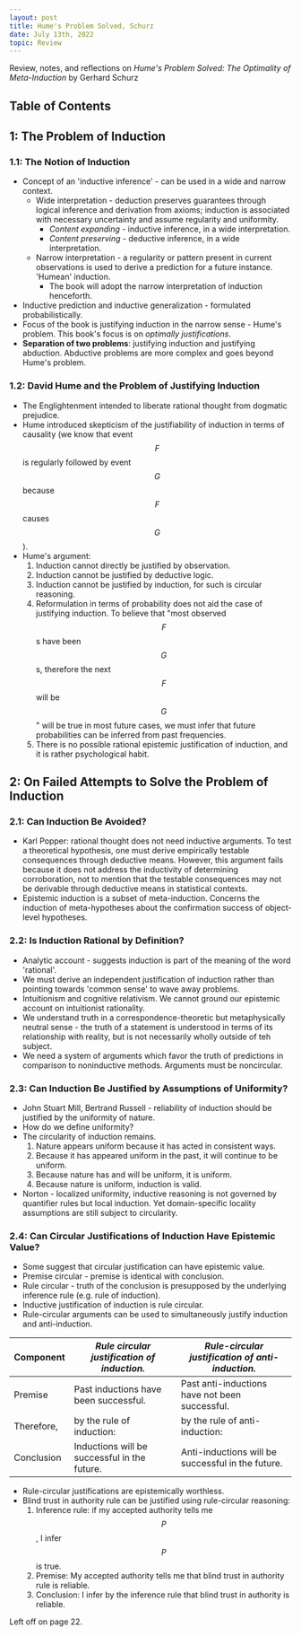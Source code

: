 ```yaml
---
layout: post
title: Hume's Problem Solved, Schurz
date: July 13th, 2022
topic: Review
---
```


Review, notes, and reflections on *Hume's Problem Solved: The Optimality of Meta-Induction* by Gerhard Schurz

## Table of Contents


## 1: The Problem of Induction

### 1.1: The Notion of Induction
- Concept of an 'inductive inference' - can be used in a wide and narrow context.
  - Wide interpretation - deduction preserves guarantees through logical inference and derivation from axioms; induction is associated with necessary uncertainty and assume regularity and uniformity.
    - *Content expanding* - inductive inference, in a wide interpretation.
    - *Content preserving* - deductive inference, in a wide interpretation.
  - Narrow interpretation - a regularity or pattern present in current observations is used to derive a prediction for a future instance. 'Humean' induction.
    - The book will adopt the narrow interpretation of induction henceforth.
- Inductive prediction and inductive generalization - formulated probabilistically.
- Focus of the book is justifying induction in the narrow sense - Hume's problem. This book's focus is on _optimally justifications_.
- **Separation of two problems**: justifying induction and justifying abduction. Abductive problems are more complex and goes beyond Hume's problem.

### 1.2: David Hume and the Problem of Justifying Induction
- The Englightenment intended to liberate rational thought from dogmatic prejudice.
- Hume introduced skepticism of the justifiability of induction in terms of causality (we know that event $$F$$ is regularly followed by event $$G$$ because $$F$$ causes $$G$$).
- Hume's argument:
  1. Induction cannot directly be justified by observation.
  2. Induction cannot be justified by deductive logic.
  3. Induction cannot be justified by induction, for such is circular reasoning.
  4. Reformulation in terms of probability does not aid the case of justifying induction. To believe that "most observed $$F$$s have been $$G$$s, therefore the next $$F$$ will be $$G$$" will be true in most future cases, we must infer that future probabilities can be inferred from past frequencies.
  5. There is no possible rational epistemic justification of induction, and it is rather psychological habit.

## 2: On Failed Attempts to Solve the Problem of Induction

### 2.1: Can Induction Be Avoided?
- Karl Popper: rational thought does not need inductive arguments. To test a theoretical hypothesis, one must derive empirically testable consequences through deductive means. However, this argument fails because it does not address the inductivity of determining corroboration, not to mention that the testable consequences may not be derivable through deductive means in statistical contexts.
- Epistemic induction is a subset of meta-induction. Concerns the induction of meta-hypotheses about the confirmation success of object-level hypotheses. 

### 2.2: Is Induction Rational by Definition?
- Analytic account - suggests induction is part of the meaning of the word 'rational'.
- We must derive an independent justification of induction rather than pointing towards 'common sense' to wave away problems.
- Intuitionism and cognitive relativism. We cannot ground our epistemic account on intuitionist rationality.
- We understand truth in a correspondence-theoretic but metaphysically neutral sense - the truth of a statement is understood in terms of its relationship with reality, but is not necessarily wholly outside of teh subject.
- We need a system of arguments which favor the truth of predictions in comparison to noninductive methods. Arguments must be noncircular.

### 2.3: Can Induction Be Justified by Assumptions of Uniformity?
- John Stuart Mill, Bertrand Russell - reliability of induction should be justified by the uniformity of nature.
- How do we define uniformity?
- The circularity of induction remains.
  1. Nature appears uniform because it has acted in consistent ways.
  2. Because it has appeared uniform in the past, it will continue to be uniform.
  3. Because nature has and will be uniform, it is uniform.
  4. Because nature is uniform, induction is valid.
- Norton - localized uniformity, inductive reasoning is not governed by quantifier rules but local induction. Yet domain-specific locality assumptions are still subject to circularity.

### 2.4: Can Circular Justifications of Induction Have Epistemic Value?
- Some suggest that circular justification can have epistemic value.
- Premise circular - premise is identical with conclusion.
- Rule circular - truth of the conclusion is presupposed by the underlying inference rule (e.g. rule of induction).
- Inductive justification of induction is rule circular.
- Rule-circular arguments can be used to simultaneously justify induction and anti-induction.

| Component | *Rule circular justification of induction.* | _Rule-circular justification of anti-induction._ |
| --- | --- | --- |
| Premise | Past inductions have been successful. | Past anti-inductions have not been successful. |
| Therefore, | by the rule of induction: | by the rule of anti-induction: |
| Conclusion | Inductions will be successful in the future. | Anti-inductions will be successful in the future. |

- Rule-circular justifications are epistemically worthless.
- Blind trust in authority rule can be justified using rule-circular reasoning:
  1. Inference rule: if my accepted authority tells me $$P$$, I infer $$P$$ is true.
  2. Premise: My accepted authority tells me that blind trust in authority rule is reliable.
  3. Conclusion: I infer by the inference rule that blind trust in authority is reliable.








Left off on page 22.
